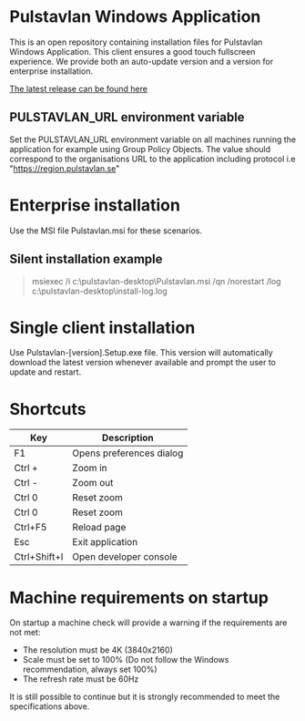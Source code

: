 # Pulstavlan Windows Application
This is an open repository containing installation files for Pulstavlan Windows Application. This client ensures a good touch fullscreen experience.
We provide both an auto-update version and a version for enterprise installation.

[The latest release can be found here](https://github.com/stretchcare/pulstavlan-forge/releases/latest)

## PULSTAVLAN_URL environment variable
Set the PULSTAVLAN_URL environment variable on all machines running the application for example using Group Policy Objects.
The value should correspond to the organisations URL to the application including protocol i.e "https://region.pulstavlan.se"

# Enterprise installation

Use the MSI file Pulstavlan.msi for these scenarios.

## Silent installation example
> msiexec /i c:\pulstavlan-desktop\Pulstavlan.msi /qn /norestart /log c:\pulstavlan-desktop\install-log.log

# Single client installation
Use Pulstavlan-[version].Setup.exe file.
This version will automatically download the latest version whenever available and prompt the user to update and restart.

# Shortcuts

| Key          | Description              |
| ------------ | ------------------------ |
| F1           | Opens preferences dialog |
| Ctrl +       | Zoom in                  |
| Ctrl -       | Zoom out                 |
| Ctrl 0       | Reset zoom               |
| Ctrl 0       | Reset zoom               |
| Ctrl+F5      | Reload page              |
| Esc          | Exit application         |
| Ctrl+Shift+I | Open developer console   |

# Machine requirements on startup
On startup a machine check will provide a warning if the requirements are not met:
- The resolution must be 4K (3840x2160)
- Scale must be set to 100% (Do not follow the Windows recommendation, always set 100%)
- The refresh rate must be 60Hz

It is still possible to continue but it is strongly recommended to meet the specifications above.

